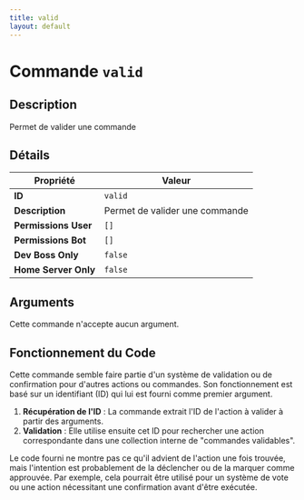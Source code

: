 ```yaml
---
title: valid
layout: default
---
```


# Commande `valid`

## Description

Permet de valider une commande

## Détails

| Propriété | Valeur |
| --- | --- |
| **ID** | `valid` |
| **Description** | Permet de valider une commande |
| **Permissions User** | `[]` |
| **Permissions Bot** | `[]` |
| **Dev Boss Only** | `false` |
| **Home Server Only** | `false` |

## Arguments

Cette commande n'accepte aucun argument.

## Fonctionnement du Code

Cette commande semble faire partie d'un système de validation ou de confirmation pour d'autres actions ou commandes. Son fonctionnement est basé sur un identifiant (ID) qui lui est fourni comme premier argument.

1.  **Récupération de l'ID** : La commande extrait l'ID de l'action à valider à partir des arguments.
2.  **Validation** : Elle utilise ensuite cet ID pour rechercher une action correspondante dans une collection interne de "commandes validables".

Le code fourni ne montre pas ce qu'il advient de l'action une fois trouvée, mais l'intention est probablement de la déclencher ou de la marquer comme approuvée. Par exemple, cela pourrait être utilisé pour un système de vote ou une action nécessitant une confirmation avant d'être exécutée.
